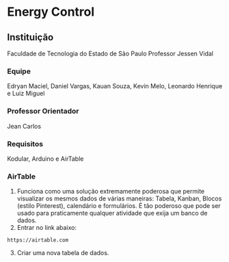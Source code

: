 # Energy Control

## Instituição
Faculdade de Tecnologia do Estado de São Paulo Professor Jessen Vidal

### Equipe
Edryan Maciel, Daniel Vargas, Kauan Souza, Kevin Melo, Leonardo Henrique e Luiz Miguel

### Professor Orientador
Jean Carlos

### Requisitos
Kodular, Arduino e AirTable

### AirTable
1. Funciona como uma solução extremamente poderosa que permite visualizar os mesmos dados de várias maneiras: Tabela, Kanban, Blocos (estilo Pinterest), calendário e formulários. É tão poderoso que pode ser usado para praticamente qualquer atividade que exija um banco de dados.
2. Entrar no link abaixo: 
```
https://airtable.com
```
3. Criar uma nova tabela de dados.

